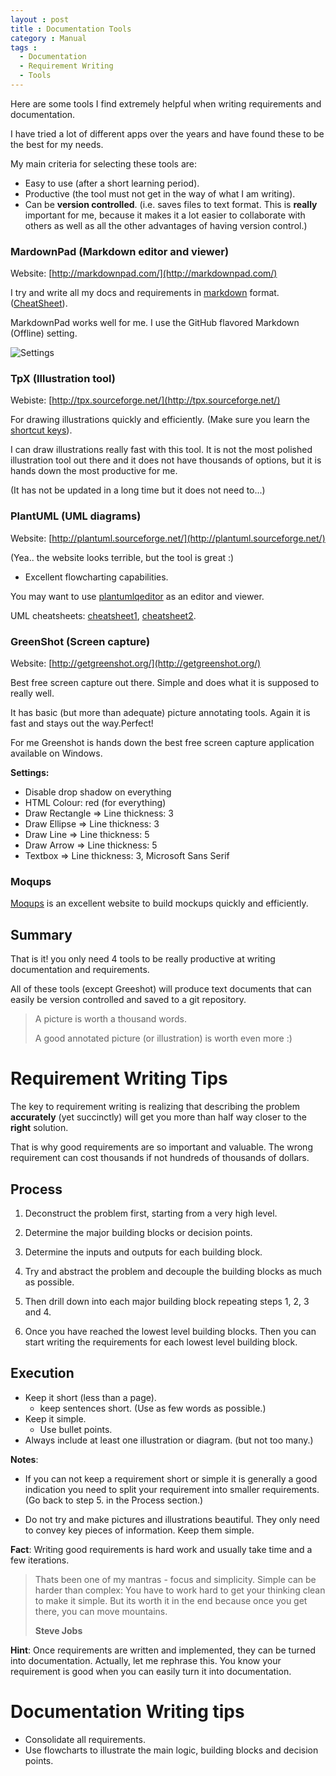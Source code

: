 ```yaml
---
layout : post
title : Documentation Tools
category : Manual
tags :
  - Documentation
  - Requirement Writing
  - Tools
---
```


Here are some tools I find extremely helpful when writing requirements and documentation.

I have tried a lot of different apps over the years and have found these to be the best for my needs.

My main criteria for selecting these tools are:
- Easy to use (after a short learning period).
- Productive (the tool must not get in the way of what I am writing).
- Can be **version controlled**. (i.e. saves files to text format. This is **really** important for me, because it makes it a lot easier to collaborate with others as well as all the other advantages of having version control.)

### MardownPad (Markdown editor and viewer)

Website: [http://markdownpad.com/](http://markdownpad.com/)

I try and write all my docs and requirements in [markdown](http://daringfireball.net/projects/markdown/syntax) format. ([CheatSheet](https://github.com/adam-p/markdown-here/wiki/Markdown-Cheatsheet)).

MarkdownPad works well for me. I use the GitHub flavored Markdown (Offline) setting.

![Settings]({{site.url}}/img/DocumentingTools/markdownPadSettings.png)

### TpX (Illustration tool)

Webiste: [http://tpx.sourceforge.net/](http://tpx.sourceforge.net/)

For drawing illustrations quickly and efficiently. (Make sure you learn the [shortcut keys](http://tpx.sourceforge.net/tpx_using_mouse_for_editing.htm)).

I can draw illustrations really fast with this tool. It is not the most polished illustration tool out there and it does not have thousands of options, but it is hands down the most productive for me.

(It has not be updated in a long time but it does not need to...)

### PlantUML (UML diagrams)

Website: [http://plantuml.sourceforge.net/](http://plantuml.sourceforge.net/)

(Yea.. the website looks terrible, but the tool is great :)

- Excellent flowcharting capabilities.

You may want to use [plantumlqeditor](http://sourceforge.net/projects/plantumlqeditor/) as an editor and viewer.

UML cheatsheets: [cheatsheet1](http://loufranco.com/wp-content/uploads/2012/11/cheatsheet.pdf), [cheatsheet2](http://www.digilife.be/quickreferences/QRC/UML%20Reference%20Card.pdf).

### GreenShot (Screen capture)

Website: [http://getgreenshot.org/](http://getgreenshot.org/)

Best free screen capture out there. Simple and does what it is supposed to really well.

It has basic (but more than adequate) picture annotating tools. 
Again it is fast and stays out the way.Perfect!

For me Greenshot is hands down the best free screen capture application available on Windows.

**Settings:**
- Disable drop shadow on everything
- HTML Colour: red (for everything)
- Draw Rectangle => Line thickness: 3
- Draw Ellipse => Line thickness: 3
- Draw Line => Line thickness: 5
- Draw Arrow => Line thickness: 5
- Textbox => Line thickness: 3, Microsoft Sans Serif

### Moqups

[Moqups](http://moqups.com/) is an excellent website to build mockups quickly and efficiently.

## Summary

That is it! you only need 4 tools to be really productive at writing documentation and requirements.

All of these tools (except Greeshot) will produce text documents that can easily be version controlled and saved to a git repository.

> A picture is worth a thousand words.
> 
> A good annotated picture (or illustration) is worth even more :)

# Requirement Writing Tips

The key to requirement writing is realizing that describing the problem **accurately** (yet succinctly) will get you more than half way closer to the **right** solution.

That is why good requirements are so important and valuable. The wrong requirement can cost thousands if not hundreds of thousands of dollars. 

## Process

1. Deconstruct the problem first, starting from a very high level.
2. Determine the major building blocks or decision points.
3. Determine the inputs and outputs for each building block.
4. Try and abstract the problem and decouple the building blocks as much as possible.
5. Then drill down into each major building block repeating steps 1, 2, 3 and 4.

6. Once you have reached the lowest level building blocks. Then you can start writing the requirements for each lowest level building block.

## Execution

- Keep it short (less than a page).
	- keep sentences short. (Use as few words as possible.)
- Keep it simple.
	- Use bullet points.
- Always include at least one illustration or diagram. (but not too many.)

**Notes**:

- If you can not keep a requirement short or simple it is generally a good indication you need to split your requirement into smaller requirements. (Go back to step 5. in the Process section.)

- Do not try and make pictures and illustrations beautiful. They only need to convey key pieces of information. Keep them simple.

**Fact**: Writing good requirements is hard work and usually take time and a few iterations.

> Thats been one of my mantras - focus and simplicity. Simple can be harder than complex: You have to work hard to get your thinking clean to make it simple. But its worth it in the end because once you get there, you can move mountains.
>
> **Steve Jobs**


**Hint**: Once requirements are written and implemented, they can be turned into documentation.
Actually, let me rephrase this. You know your requirement is good when you can easily turn it into documentation.

# Documentation Writing tips

- Consolidate all requirements.
- Use flowcharts to illustrate the main logic, building blocks and decision points.